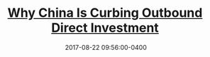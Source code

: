 ---
layout: post
title: <a href='https://www.piie.com/blogs/china-economic-watch/why-china-curbing-outbound-direct-investment' target="_blank">Why China Is Curbing Outbound Direct Investment</a> 
date:  2017-08-22 09:56:00-0400
description: 
tags: China
# categories: sample-posts
---